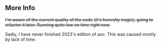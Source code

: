 ## More Info
~~I'm aware of the current quality of the code (it's honestly tragic), going to refactor it later. Running quite low on time right now.~~

Sadly, I have never finished 2023's edition of aoc. This was caused mostly by lack of time.

